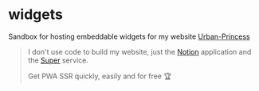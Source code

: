 # widgets

Sandbox for hosting embeddable widgets for my website [Urban-Princess]([https://link-url-here.org](https://urbanprincess.super.site/))

>  
>  I don't use code to build my website, just the [Notion](https://notion.so) application and the [Super](https://super.so) service.
> 
>  Get PWA SSR quickly, easily and for free 🏆
>  

